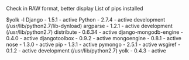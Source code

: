 Check in RAW format, better display
List of pips installed

$yolk -l
  Django          - 1.5.1        - active 
  Python          - 2.7.4        - active development (/usr/lib/python2.7/lib-dynload)
  argparse        - 1.2.1        - active development (/usr/lib/python2.7)
  distribute      - 0.6.34       - active 
  django-mongodb-engine - 0.4.0        - active 
  djangotoolbox   - 0.9.2        - active 
  mongoengine     - 0.8.1        - active 
  nose            - 1.3.0        - active 
  pip             - 1.3.1        - active 
  pymongo         - 2.5.1        - active 
  wsgiref         - 0.1.2        - active development (/usr/lib/python2.7)
  yolk            - 0.4.3        - active 
